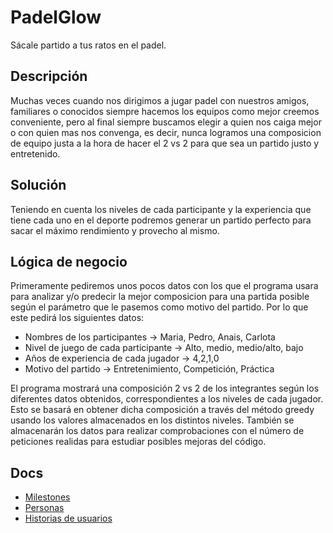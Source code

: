 # PadelGlow

Sácale partido a tus ratos en el padel.

## Descripción

Muchas veces cuando nos dirigimos a jugar padel con nuestros amigos, familiares o conocidos siempre hacemos los equipos como mejor creemos conveniente, pero al final siempre buscamos elegir a quien nos caiga mejor o con quien mas nos convenga, es decir, nunca logramos una composicion de equipo justa a la hora de hacer el 2 vs 2 para que sea un partido justo y entretenido.

## Solución

Teniendo en cuenta los niveles de cada participante y la experiencia que tiene cada uno en el deporte podremos generar un partido perfecto para sacar el máximo rendimiento y provecho al mismo.

## Lógica de negocio

Primeramente pediremos unos pocos datos con los que el programa usara para analizar y/o predecir la mejor composicion para una partida posible según el parámetro que le pasemos como motivo del partido.
Por lo que este pedirá los siguientes datos:

- Nombres de los participantes -> Maria, Pedro, Anais, Carlota
- Nivel de juego de cada participante -> Alto, medio, medio/alto, bajo
- Años de experiencia de cada jugador -> 4,2,1,0
- Motivo del partido -> Entretenimiento, Competición, Práctica

El programa mostrará una composición 2 vs 2 de los integrantes según los diferentes datos obtenidos, correspondientes a los niveles de cada jugador.
Esto se basará en obtener dicha composición a través del método greedy usando los valores almacenados en los distintos niveles. También se almacenarán los datos para realizar comprobaciones con el número de peticiones realidas para estudiar posibles mejoras del código.

## Docs
- [Milestones](https://github.com/ottoeprz/glowing-engine/blob/objetivo-1/docs/milestones.md)
- [Personas](https://github.com/ottoeprz/glowing-engine/blob/objetivo-1/docs/personas.md)
- [Historias de usuarios](https://github.com/ottoeprz/glowing-engine/blob/objetivo-1/docs/user-stories.md)
